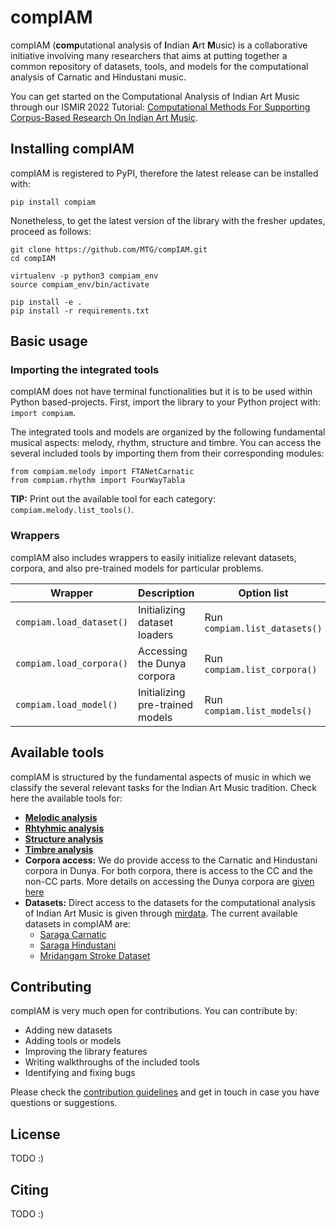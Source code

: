 # compIAM
compIAM (**comp**utational analysis of **I**ndian **A**rt **M**usic) is a collaborative initiative involving many researchers that aims at putting together a common repository of datasets, tools, and models for the computational analysis of Carnatic and Hindustani music. 

You can get started on the Computational Analysis of Indian Art Music through our ISMIR 2022 Tutorial: [Computational Methods For Supporting Corpus-Based Research On Indian Art Music](https://github.com/MTG/IAM-tutorial-ismir22).

## Installing compIAM
compIAM is registered to PyPI, therefore the latest release can be installed with:
```
pip install compiam
```

Nonetheless, to get the latest version of the library with the fresher updates, proceed as follows:
```
git clone https://github.com/MTG/compIAM.git
cd compIAM

virtualenv -p python3 compiam_env
source compiam_env/bin/activate

pip install -e .
pip install -r requirements.txt
```

## Basic usage
### Importing the integrated tools
compIAM does not have terminal functionalities but it is to be used within Python based-projects. First, import the library to your Python project with: ``import compiam``.

The integrated tools and models are organized by the following fundamental musical aspects: melody, rhythm, structure and timbre. You can access the several included tools by importing them from their corresponding modules:
```
from compiam.melody import FTANetCarnatic
from compiam.rhythm import FourWayTabla
```

**TIP:** Print out the available tool for each category: ``compiam.melody.list_tools()``.

### Wrappers
compIAM also includes wrappers to easily initialize relevant datasets, corpora, and also pre-trained models for particular problems.

| **Wrapper**                 | **Description**                    | **Option list**                       |
|-----------------------------|------------------------------------|---------------------------------------|
| ``compiam.load_dataset()``  | Initializing dataset loaders       | Run ``compiam.list_datasets()``       |
| ``compiam.load_corpora()``  | Accessing the Dunya corpora        | Run ``compiam.list_corpora()``        |
| ``compiam.load_model()``    | Initializing pre-trained models    | Run ``compiam.list_models()``         |

## Available tools
compIAM is structured by the fundamental aspects of music in which we classify the several relevant tasks for the Indian Art Music tradition. Check here the available tools for:
- **[Melodic analysis](./compiam/melody/README.md)**
- **[Rhtyhmic analysis](./compiam/rhythm/README.md)**
- **[Structure analysis](./compiam/structure/README.md)**
- **[Timbre analysis](./compiam/timbre/README.md)**
- **Corpora access:** We do provide access to the Carnatic and Hindustani corpora in Dunya. For both corpora, there is access to the CC and the non-CC parts. More details on accessing the Dunya corpora are [given here](./compiam/dunya/README.md)
- **Datasets:** Direct access to the datasets for the computational analysis of Indian Art Music is given through [mirdata](https://github.com/mir-dataset-loaders/mirdata). The current available datasets in compIAM are:
    - [Saraga Carnatic](https://mtg.github.io/saraga/)
    - [Saraga Hindustani](https://mtg.github.io/saraga/)
    - [Mridangam Stroke Dataset](https://compmusic.upf.edu/mridangam-stroke-dataset)

## Contributing
compIAM is very much open for contributions. You can contribute by:
* Adding new datasets
* Adding tools or models
* Improving the library features
* Writing walkthroughs of the included tools
* Identifying and fixing bugs

Please check the [contribution guidelines](https://mtg.github.io/compIAM/source/contributing.html) and get in touch in case you have questions or suggestions.

## License
TODO :)

## Citing
TODO :)
